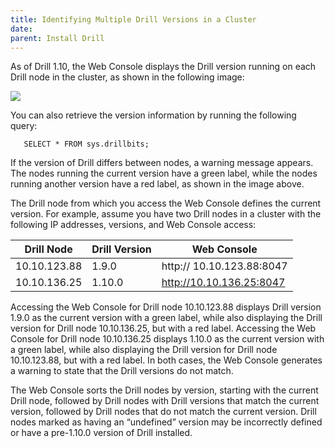```yaml
---
title: Identifying Multiple Drill Versions in a Cluster
date:  
parent: Install Drill
---
```


As of Drill 1.10, the Web Console displays the Drill version running on each Drill node in the cluster, as shown in the following image:  

![](http://i.imgur.com/42otmKQ.jpg)  

You can also retrieve the version information by running the following query:  

       SELECT * FROM sys.drillbits;  

If the version of Drill differs between nodes, a warning message appears. The nodes running the current version have a green label, while the nodes running another version have a red label, as shown in the image above.  
 
The Drill node from which you access the Web Console defines the current version. For example, assume you have two Drill nodes in a cluster with the following IP addresses, versions, and Web Console access:  

| Drill   Node | Drill Version | Web Console               |
|--------------|---------------|---------------------------|
| 10.10.123.88 | 1.9.0         | http:// 10.10.123.88:8047 |
| 10.10.136.25 | 1.10.0        | http://10.10.136.25:8047  |  

Accessing the Web Console for Drill node 10.10.123.88 displays Drill version 1.9.0 as the current version with a green label, while also displaying the Drill version for Drill node 10.10.136.25, but with a red label. Accessing the Web Console for Drill node 10.10.136.25 displays 1.10.0 as the current version with a green label, while also displaying the Drill version for Drill node 10.10.123.88, but with a red label. In both cases, the Web Console generates a warning to state that the Drill versions do not match.  

The Web Console sorts the Drill nodes by version, starting with the current Drill node, followed by Drill nodes with Drill versions that match the current version, followed by Drill nodes that do not match the current version. Drill nodes marked as having an “undefined” version may be incorrectly defined or have a pre-1.10.0 version of Drill installed. 
